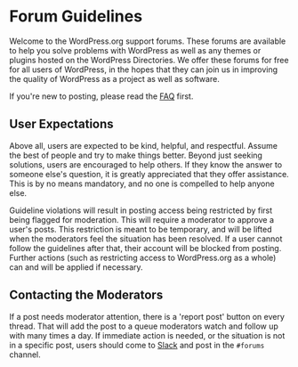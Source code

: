 # Forum Guidelines

Welcome to the WordPress.org support forums. These forums are available to help you solve problems with WordPress as well as any themes or plugins hosted on the WordPress Directories. We offer these forums for free for all users of WordPress, in the hopes that they can join us in improving the quality of WordPress as a project as well as software.

If you're new to posting, please read the [FAQ](https://make.wordpress.org/support/handbook/getting-started/faq/) first.

## User Expectations

Above all, users are expected to be kind, helpful, and respectful. Assume the best of people and try to make things better. Beyond just seeking solutions, users are encouraged to help others. If they know the answer to someone else's question, it is greatly appreciated that they offer assistance. This is by no means mandatory, and no one is compelled to help anyone else.

Guideline violations will result in posting access being restricted by first being flagged for moderation. This will require a moderator to approve a user's posts. This restriction is meant to be temporary, and will be lifted when the moderators feel the situation has been resolved. If a user cannot follow the guidelines after that, their account will be blocked from posting. Further actions (such as restricting access to WordPress.org as a whole) can and will be applied if necessary.

## Contacting the Moderators

If a post needs moderator attention, there is a 'report post' button on every thread. That will add the post to a queue moderators watch and follow up with many times a day. If immediate action is needed, or the situation is not in a specific post, users should come to [Slack](http://make.wordpress.org/chat) and post in the `#forums` channel.


